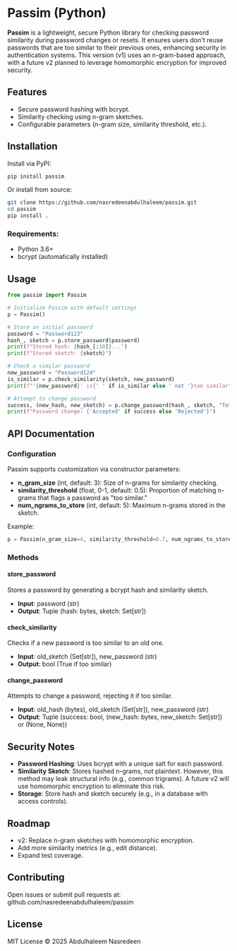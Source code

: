# Passim (Python)

**Passim** is a lightweight, secure Python library for checking password similarity during password changes or resets. It ensures users don't reuse passwords that are too similar to their previous ones, enhancing security in authentication systems. This version (v1) uses an n-gram-based approach, with a future v2 planned to leverage homomorphic encryption for improved security.

## Features

- Secure password hashing with bcrypt.
- Similarity checking using n-gram sketches.
- Configurable parameters (n-gram size, similarity threshold, etc.).

## Installation

Install via PyPI:

```bash
pip install passim
```

Or install from source:

```bash
git clone https://github.com/nasredeenabdulhaleem/passim.git
cd passim
pip install .
```

### Requirements:

- Python 3.6+
- bcrypt (automatically installed)

## Usage

```python
from passim import Passim

# Initialize Passim with default settings
p = Passim()

# Store an initial password
password = "Password123"
hash_, sketch = p.store_password(password)
print(f"Stored hash: {hash_[:10]}...")
print(f"Stored sketch: {sketch}")

# Check a similar password
new_password = "Password124"
is_similar = p.check_similarity(sketch, new_password)
print(f"'{new_password}' is{' ' if is_similar else ' not '}too similar")

# Attempt to change password
success, (new_hash, new_sketch) = p.change_password(hash_, sketch, "TotallyNew")
print(f"Password change: {'Accepted' if success else 'Rejected'}")
```

## API Documentation

### Configuration

Passim supports customization via constructor parameters:

- **n_gram_size** (int, default: 3): Size of n-grams for similarity checking.
- **similarity_threshold** (float, 0-1, default: 0.5): Proportion of matching n-grams that flags a password as "too similar."
- **num_ngrams_to_store** (int, default: 5): Maximum n-grams stored in the sketch.

Example:

```python
p = Passim(n_gram_size=4, similarity_threshold=0.7, num_ngrams_to_store=3)
```

### Methods

#### store_password

Stores a password by generating a bcrypt hash and similarity sketch.

- **Input**: password (str)
- **Output**: Tuple (hash: bytes, sketch: Set[str])

#### check_similarity

Checks if a new password is too similar to an old one.

- **Input**: old_sketch (Set[str]), new_password (str)
- **Output**: bool (True if too similar)

#### change_password

Attempts to change a password, rejecting it if too similar.

- **Input**: old_hash (bytes), old_sketch (Set[str]), new_password (str)
- **Output**: Tuple (success: bool, (new_hash: bytes, new_sketch: Set[str]) or (None, None))

## Security Notes

- **Password Hashing**: Uses bcrypt with a unique salt for each password.
- **Similarity Sketch**: Stores hashed n-grams, not plaintext. However, this method may leak structural info (e.g., common trigrams). A future v2 will use homomorphic encryption to eliminate this risk.
- **Storage**: Store hash and sketch securely (e.g., in a database with access controls).

## Roadmap

- v2: Replace n-gram sketches with homomorphic encryption.
- Add more similarity metrics (e.g., edit distance).
- Expand test coverage.

## Contributing

Open issues or submit pull requests at:
github.com/nasredeenabdulhaleem/passim

## License

MIT License © 2025 Abdulhaleem Nasredeen
